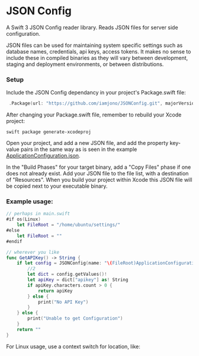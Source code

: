 # JSON Config

A Swift 3 JSON Config reader library. Reads JSON files for server side configuration.

JSON files can be used for maintaining system specific settings such as database names, credentials, api keys, access tokens.
It makes no sense to include these in compiled binaries as they will vary between development, staging and deployment environments, or between distributions.

### Setup

Include the JSON Config dependancy in your project's Package.swift file:

``` swift
 .Package(url: "https://github.com/iamjono/JSONConfig.git", majorVersion: 3)
```

After changing your Package.swift file, remember to rebuild your Xcode project:

```
swift package generate-xcodeproj
```

Open your project, and add a new JSON file, and add the property key-value pairs in the same way as is seen in the example 
[ApplicationConfiguration.json](https://github.com/iamjono/Swifty-pList/blob/master/ApplicationConfiguration.json).

In the "Build Phases" for your target binary, add a "Copy Files" phase if one does not already exist. 
Add your JSON file to the file list, with a destination of "Resources". 
When you build your project within Xcode this JSON file will be copied next to your executable binary.

### Example usage:

``` swift
// perhaps in main.swift
#if os(Linux)
	let FileRoot = "/home/ubuntu/settings/"
#else
	let FileRoot = ""
#endif

// wherever you like
func GetAPIKey() -> String {
	if let config = JSONConfig(name: "\(FileRoot)ApplicationConfiguration.json") {
		//2
		let dict = config.getValues()!
		let apiKey = dict["apikey"] as! String
		if apiKey.characters.count > 0 {
			return apiKey
		} else {
			print("No API Key")
		}
	} else {
		print("Unable to get Configuration")
	}
	return ""
}
```

For Linux usage, use a context switch for location, like:



